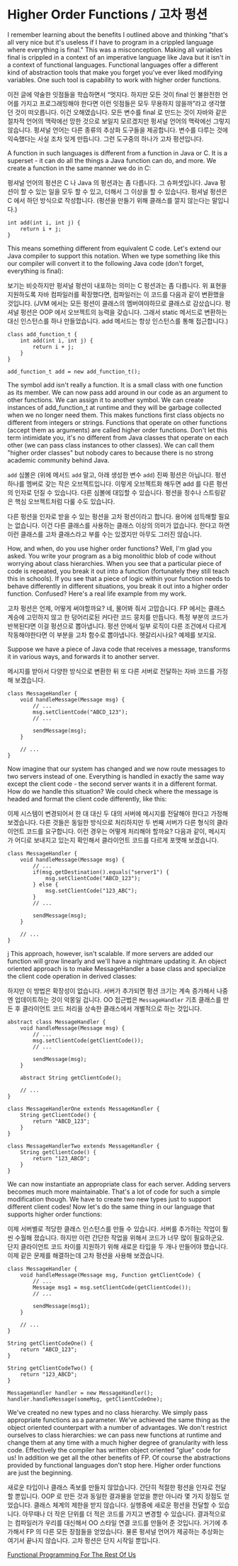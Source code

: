# Higher Order Functions / 고차 펑션

I remember learning about the benefits I outlined above and thinking "that's all very nice but it's useless if I have to program in a crippled language where everything is final." This was a misconception. Making all variables final is crippled in a context of an imperative language like Java but it isn't in a context of functional languages. Functional languages offer a different kind of abstraction tools that make you forget you've ever liked modifying variables. One such tool is capability to work with higher order functions.

이전 글에 약술한 잇점들을 학습하면서 “멋지다. 하지만 모든 것이 final 인 불완전한 언어를 가지고 프로그래밍해야 한다면 이런 잇점들은 모두 무용하지 않을까”라고 생각했던 것이 떠오릅니다. 이건 오해였습니다. 모든 변수를 final 로 만드는 것이 자바와 같은 절차적 언어의 맥락에선 망한 것으로 보일지 모르겠지만 펑셔널 언어의 맥락에선 그렇지 않습니다. 펑셔널 언어는 다른 종류의 추상화 도구들을 제공합니다. 변수를 다루는 것에 익숙했다는 사실 조차 잊게 만듭니다. 그런 도구중의 하나가 고차 펑션입니다.

A function in such languages is different from a function in Java or C. It is a superset - it can do all the things a Java function can do, and more. We create a function in the same manner we do in C:

펑셔널 언어의 펑션은 C 나 Java 의 펑션과는 좀 다릅니다. 그 슈퍼셋입니다. Java 펑션이 할 수 있는 일을 모두 할 수 있고, 더해서 그 이상을 할 수 있습니다. 펑셔널 펑션은 C 에서 하던 방식으로 작성합니다. (펑션을 만들기 위해 클래스를 깔지 않는다는 말입니다.)

    int add(int i, int j) {
        return i + j;
    }

This means something different from equivalent C code. Let's extend our Java compiler to support this notation. When we type something like this our compiler will convert it to the following Java code (don't forget, everything is final):

보기는 비슷하지만 펑셔널 펑션이 내포하는 의미는 C 펑션과는 좀 다릅니다. 위 표현을 지원하도록 자바 컴파일러를 확장했다면, 컴파일러는 이 코드를 다음과 같이 변환했을 것입니다. (JVM 에서는 모든 펑션이 클래스의 멤버여야하므로 클래스로 감샀습니다. 펑셔널 펑션은 OOP 에서 오브젝트의 능력을 갖습니다. 그래서 static 메서드로 변환하는 대신 인스턴스를 하나 만들었습니다. add 메서드는 항상 인스턴스를 통해 접근합니다.)

    class add_function_t {
        int add(int i, int j) {
            return i + j;
        }
    }

    add_function_t add = new add_function_t();

The symbol add isn't really a function. It is a small class with one function as its member. We can now pass add around in our code as an argument to other functions. We can assign it to another symbol. We can create instances of add_function_t at runtime and they will be garbage collected when we no longer need them. This makes functions first class objects no different from integers or strings. Functions that operate on other functions (accept them as arguments) are called higher order functions. Don't let this term intimidate you, it's no different from Java classes that operate on each other (we can pass class instances to other classes). We can call them "higher order classes" but nobody cares to because there is no strong academic community behind Java.

`add` 심볼은 (위에 메서드 `add` 말고, 아래 생성한 변수 `add`) 진짜 펑션은 아닙니다. 펑션 하나를 멤버로 갖는 작은 오브젝트입니다. 이렇게 오브젝트화 해두면 add 를 다른 펑션의 인자로 던질 수 있습니다. 다른 심볼에 대입할 수 있습니다. 펑션을 정수나 스트링같은 핵심 오브젝트처럼 다룰 수도 있습니다.

다른 펑션을 인자로 받을 수 있는 펑션을 고차 펑션이라고 합니다. 용어에 섬득해할 필요는 없습니다. 이건 다른 클래스를 사용하는 클래스 이상의 의미가 없습니다. 한다고 하면 이런 클래스를 고차 클래스라고 부를 수는 있겠지만 아무도 그러진 않습니다.

How, and when, do you use higher order functions? Well, I'm glad you asked. You write your program as a big monolithic blob of code without worrying about class hierarchies. When you see that a particular piece of code is repeated, you break it out into a function (fortunately they still teach this in schools). If you see that a piece of logic within your function needs to behave differently in different situations, you break it out into a higher order function. Confused? Here's a real life example from my work.

고차 펑션은 언제, 어떻게 써야할까요? 네, 물어봐 줘서 고맙습니다. FP 에서는 클래스 계승에 고민하지 않고 한 덩어리로된 커다란 코드 뭉치를 만듭니다. 특정 부분의 코드가 반복된다면 이걸 펑션으로 뽑아냅니다. 펑션 안에서 일부 로직이 다른 조건에서 다르게 작동해야한다면 이 부분을 고차 함수로 뽑아냅니다. 헷갈리시나요? 예제를 보지요.

Suppose we have a piece of Java code that receives a message, transforms it in various ways, and forwards it to another server.

메시지를 받아서 다양한 방식으로 변환한 뒤 또 다른 서버로 전달하는 자바 코드를 가정해 보겠습니다.

    class MessageHandler {
        void handleMessage(Message msg) {
            // ...
            msg.setClientCode("ABCD_123");
            // ...

            sendMessage(msg);
        }

        // ...
    }

Now imagine that our system has changed and we now route messages to two servers instead of one. Everything is handled in exactly the same way except the client code - the second server wants it in a different format. How do we handle this situation? We could check where the message is headed and format the client code differently, like this:

이제 시스템이 변경되어서 한 대 대신 두 대의 서버에 메시지를 전달해야 한다고 가정해 보겠습니다. 다른 것들은 동일한 방식으로 처리하지만 두 번째 서버가 다른 형식의 클라이언트 코드를 요구합니다. 이런 경우는 어떻게 처리해야 할까요? 다음과 같이, 메시지가 어디로 보내지고 있는지 확인해서 클라이언트 코드를 다르게 포맷해 보겠습니다.

    class MessageHandler {
        void handleMessage(Message msg) {
            // ...
            if(msg.getDestination().equals("server1") {
                msg.setClientCode("ABCD_123");
            } else {
                msg.setClientCode("123_ABC");
            }
            // ...

            sendMessage(msg);
        }

        // ...
    }
j
This approach, however, isn't scalable. If more servers are added our function will grow linearly and we'll have a nightmare updating it. An object oriented approach is to make MessageHandler a base class and specialize the client code operation in derived classes:

하지만 이 방법은 확장성이 없습니다. 서버가 추가되면 펑션 크기는 계속 증가해서 나중엔 업데이트하는 것이 악몽일 겁니다. OO 접근법은 `MessageHandler` 기초 클래스를 만든 후 클라이언트 코드 처리을 상속한 클래스에서 개별적으로 하는 것입니다.

    abstract class MessageHandler {
        void handleMessage(Message msg) {
            // ...
            msg.setClientCode(getClientCode());
            // ...

            sendMessage(msg);
        }

        abstract String getClientCode();

        // ...
    }

    class MessageHandlerOne extends MessageHandler {
        String getClientCode() {
            return "ABCD_123";
        }
    }

    class MessageHandlerTwo extends MessageHandler {
        String getClientCode() {
            return "123_ABCD";
        }
    }

We can now instantiate an appropriate class for each server. Adding servers becomes much more maintainable. That's a lot of code for such a simple modification though. We have to create two new types just to support different client codes! Now let's do the same thing in our language that supports higher order functions:

이제 서버별로 적당한 클래스 인스턴스를 만들 수 있습니다. 서버를 추가하는 작업이 훨씬 수월해 졌습니다. 하지만 이런 간단한 작업을 위해서 코드가 너무 많이 필요하군요. 단지 클라이언트 코드 차이를 지원하기 위해 새로운 타입을 두 개나 만들어야 했습니다. 이제 같은 문제를 해결하는데 고차 펑션을 사용해 보겠습니다.

    class MessageHandler {
        void handleMessage(Message msg, Function getClientCode) {
            // ...
            Message msg1 = msg.setClientCode(getClientCode());
            // ...

            sendMessage(msg1);
        }

        // ...
    }

    String getClientCodeOne() {
        return "ABCD_123";
    }

    String getClientCodeTwo() {
        return "123_ABCD";
    }

    MessageHandler handler = new MessageHandler();
    handler.handleMessage(someMsg, getClientCodeOne);

We've created no new types and no class hierarchy. We simply pass appropriate functions as a parameter. We've achieved the same thing as the object oriented counterpart with a number of advantages. We don't restrict ourselves to class hierarchies: we can pass new functions at runtime and change them at any time with a much higher degree of granularity with less code. Effectively the compiler has written object oriented "glue" code for us! In addition we get all the other benefits of FP. Of course the abstractions provided by functional languages don't stop here. Higher order functions are just the beginning.

새로운 타입이나 클래스 족보를 만들지 않았습니다. 간단히 적절한 펑션을 인자로 전달할 뿐입니다. OOP 로 만든 것과 동일한 결과물을 얻었을 뿐만 아니라 몇 가지 장점도 얻었습니다. 클래스 체계의 제한을 받지 않습니다. 실행중에 새로운 펑션을 전달할 수 있습니다. 아무때나 더 작은 단위를 더 적은 코드를 가지고 변경할 수 있습니다. 결과적으로는 컴파일러가 우리를 대신해서 OO 스타일 연결 코드를 만들어 준 것입니다. 거기에 추가해서 FP 의 다른 모든 장점들을 얻었습니다. 물론 펑셔널 언어가 제공하는 추상화는 여기서 끝나지 않습니다. 고차 펑션은 단지 시작일 뿐입니다.

[Functional Programming For The Rest Of Us](index.md)
